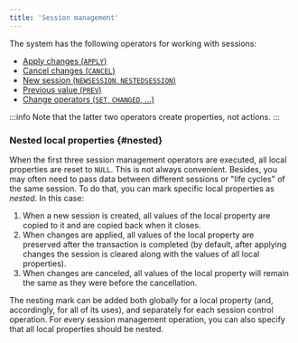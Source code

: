 ```yaml
---
title: 'Session management'
---
```


The system has the following operators for working with sessions:

-   [Apply changes (`APPLY`)](Apply_changes_APPLY.md)
-   [Cancel changes (`CANCEL`)](Cancel_changes_CANCEL.md)
-   [New session (`NEWSESSION`, `NESTEDSESSION`)](New_session_NEWSESSION_NESTEDSESSION.md)
-   [Previous value (`PREV`)](Previous_value_PREV.md)
-   [Change operators (`SET`, `CHANGED`, ...)](Change_operators_SET_CHANGED_etc.md)


:::info
Note that the latter two operators create properties, not actions.
:::

### Nested local properties {#nested}

When the first three session management operators are executed, all local properties are reset to `NULL`. This is not always convenient. Besides, you may often need to pass data between different sessions or "life cycles" of the same session. To do that, you can mark specific local properties as *nested*. In this case:

1.  When a new session is created, all values of the local property are copied to it and are copied back when it closes.
2.  When changes are applied, all values of the local property are preserved after the transaction is completed (by default, after applying changes the session is cleared along with the values of all local properties).
3.  When changes are canceled, all values of the local property will remain the same as they were before the cancellation.

The nesting mark can be added both globally for a local property (and, accordingly, for all of its uses), and separately for each session control operation. For every session management operation, you can also specify that all local properties should be nested.
